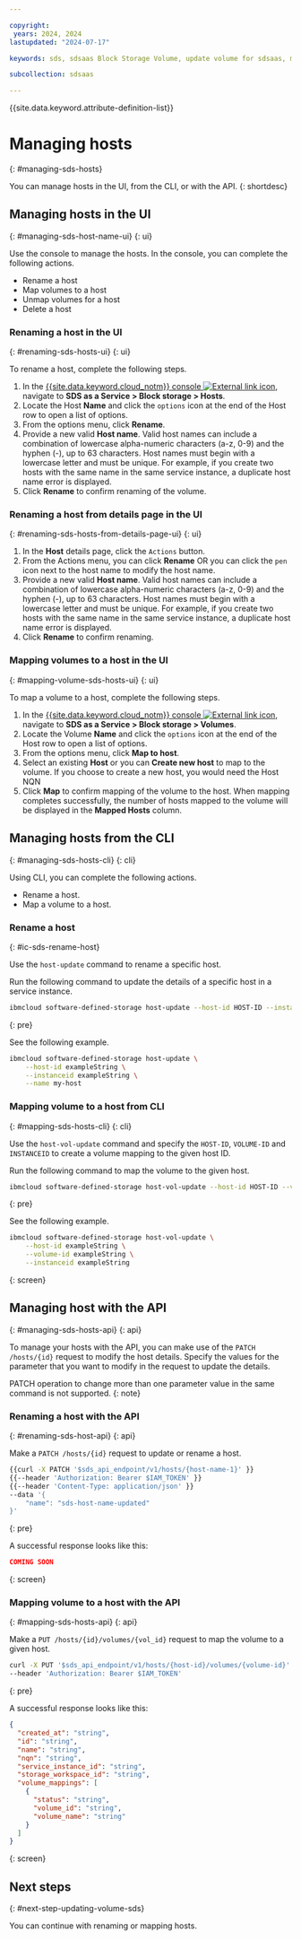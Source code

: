 ```yaml
---

copyright:
 years: 2024, 2024
lastupdated: "2024-07-17"

keywords: sds, sdsaas Block Storage Volume, update volume for sdsaas, manage volume

subcollection: sdsaas

---
```


{{site.data.keyword.attribute-definition-list}}

# Managing hosts
{: #managing-sds-hosts}

You can manage hosts in the UI, from the CLI, or with the API.
{: shortdesc}

## Managing hosts in the UI
{: #managing-sds-host-name-ui}
{: ui}

Use the console to manage the hosts. In the console, you can complete the following actions.

* Rename a host
* Map volumes to a host
* Unmap volumes for a host
* Delete a host


### Renaming a host in the UI
{: #renaming-sds-hosts-ui}
{: ui}

To rename a host, complete the following steps.

1. In the [{{site.data.keyword.cloud_notm}} console ![External link icon](../icons/launch-glyph.svg "External link icon")](https://{DomainName}/sds), navigate to **SDS as a Service > Block storage > Hosts**.
2. Locate the Host **Name** and click the `options` icon at the end of the Host row to open a list of options.
3. From the options menu, click **Rename**.
4. Provide a new valid **Host name**. Valid host names can include a combination of lowercase alpha-numeric characters (a-z, 0-9) and the hyphen (-), up to 63 characters. Host names must begin with a lowercase letter and must be unique. For example, if you create two hosts with the same name in the same service instance, a duplicate host name error is displayed.
5. Click **Rename** to confirm renaming of the volume.


### Renaming a host from details page in the UI
{: #renaming-sds-hosts-from-details-page-ui}
{: ui}

1. In the **Host** details page, click the `Actions` button.
3. From the Actions menu, you can click **Rename** OR you can click the `pen` icon next to the host name to modify the host name.
4. Provide a new valid **Host name**. Valid host names can include a combination of lowercase alpha-numeric characters (a-z, 0-9) and the hyphen (-), up to 63 characters. Host names must begin with a lowercase letter and must be unique. For example, if you create two hosts with the same name in the same service instance, a duplicate host name error is displayed.
5. Click **Rename** to confirm renaming.


### Mapping volumes to a host in the UI
{: #mapping-volume-sds-hosts-ui}
{: ui}


To map a volume to a host, complete the following steps.

1. In the [{{site.data.keyword.cloud_notm}} console ![External link icon](../icons/launch-glyph.svg "External link icon")](https://{DomainName}/sds), navigate to **SDS as a Service > Block storage > Volumes**.
2. Locate the Volume **Name** and click the `options` icon at the end of the Host row to open a list of options.
3. From the options menu, click **Map to host**.
4. Select an existing **Host** or you can **Create new host** to map to the volume. If you choose to create a new host, you would need the Host NQN
5. Click **Map** to confirm mapping of the volume to the host. When mapping completes successfully, the number of hosts mapped to the volume will be displayed in the **Mapped Hosts** column.



## Managing hosts from the CLI
{: #managing-sds-hosts-cli}
{: cli}

Using CLI, you can complete the following actions.

* Rename a host.
* Map a volume to a host.


### Rename a host
{: #ic-sds-rename-host}

Use the `host-update` command to rename a specific host.

Run the following command to update the details of a specific host in a service instance.

```sh
ibmcloud software-defined-storage host-update --host-id HOST-ID --instanceid INSTANCEID [--host-patch HOST-PATCH]
```
{: pre}

See the following example.

```sh
ibmcloud software-defined-storage host-update \
    --host-id exampleString \
    --instanceid exampleString \
    --name my-host
```

### Mapping volume to a host from CLI
{: #mapping-sds-hosts-cli}
{: cli}

Use the `host-vol-update` command and specify the `HOST-ID`, `VOLUME-ID` and `INSTANCEID` to create a volume mapping to the given host ID.

Run the following command to map the volume to the given host.

```sh
ibmcloud software-defined-storage host-vol-update --host-id HOST-ID --volume-id VOLUME-ID --instanceid INSTANCEID
```
{: pre}

See the following example.

```bash
ibmcloud software-defined-storage host-vol-update \
    --host-id exampleString \
    --volume-id exampleString \
    --instanceid exampleString

```
{: screen}



## Managing host with the API
{: #managing-sds-hosts-api}
{: api}

To manage your hosts with the API, you can make use of the `PATCH /hosts/{id}` request to modify the host details. Specify the values for the parameter that you want to modify in the request to update the details.


PATCH operation to change more than one parameter value in the same command is not supported.
{: note}



### Renaming a host with the API
{: #renaming-sds-host-api}
{: api}

Make a `PATCH /hosts/{id}` request to update or rename a host.

```sh
{{curl -X PATCH '$sds_api_endpoint/v1/hosts/{host-name-1}' }}
{{--header 'Authorization: Bearer $IAM_TOKEN' }}
{{--header 'Content-Type: application/json' }}
--data '{
    "name": "sds-host-name-updated"
}'
```
{: pre}

A successful response looks like this:

```json
COMING SOON

```
{: screen}

### Mapping volume to a host with the API
{: #mapping-sds-hosts-api}
{: api}

Make a `PUT /hosts/{id}/volumes/{vol_id}` request to map the volume to a given host.

```sh
curl -X PUT '$sds_api_endpoint/v1/hosts/{host-id}/volumes/{volume-id}'
--header 'Authorization: Bearer $IAM_TOKEN'
```
{: pre}

A successful response looks like this:

```json
{
  "created_at": "string",
  "id": "string",
  "name": "string",
  "nqn": "string",
  "service_instance_id": "string",
  "storage_workspace_id": "string",
  "volume_mappings": [
    {
      "status": "string",
      "volume_id": "string",
      "volume_name": "string"
    }
  ]
}

```
{: screen}



## Next steps
{: #next-step-updating-volume-sds}

You can continue with renaming or mapping hosts.
